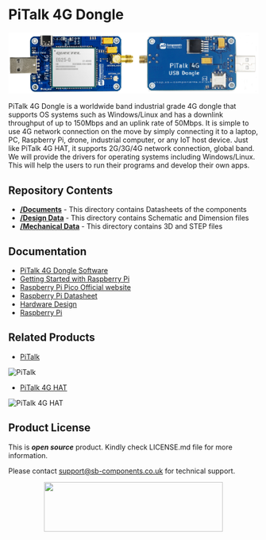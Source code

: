 # PiTalk 4G Dongle

<img src ="https://github.com/sbcshop/PiTalk_4G_Dongle_Software/blob/main/images/4G%20Dongle%20front.png" />

PiTalk 4G Dongle is a worldwide band industrial grade 4G dongle that supports OS systems such as Windows/Linux and has a downlink throughput of up to 150Mbps and an uplink rate of 50Mbps. It is simple to use 4G network connection on the move by simply connecting it to a laptop, PC, Raspberry Pi, drone, industrial computer, or any IoT host device. Just like PiTalk 4G HAT, it supports 2G/3G/4G network connection, global band. We will provide the drivers for operating systems including Windows/Linux. This will help the users to run their programs and develop their own apps.

## Repository Contents

* [**/Documents**](https://github.com/sbcshop/PiTalk_4G_Dongle_Hardware/tree/main/Documents) - This directory contains Datasheets of the components
* [**/Design Data**](https://github.com/sbcshop/PiTalk_4G_Dongle_Hardware/tree/main/Design%20Data) - This directory contains Schematic and Dimension files
* [**/Mechanical Data**](https://github.com/sbcshop/PiTalk_4G_Dongle_Hardware/tree/main/Mechanical%20Data) - This directory contains 3D and STEP files

## Documentation

* [PiTalk 4G Dongle Software](https://github.com/sbcshop/PiTalk_4G_Dongle_Software)
* [Getting Started with Raspberry Pi](https://www.raspberrypi.com/documentation/computers/getting-started.html)
* [Raspberry Pi Pico Official website](https://www.raspberrypi.com/documentation/microcontrollers/)
* [Raspberry Pi Datasheet](https://www.raspberrypi.com/documentation/computers/compute-module.html)
* [Hardware Design](https://www.raspberrypi.com/documentation/computers/compute-module.html)
* [Raspberry Pi](https://www.raspberrypi.com/documentation/microcontrollers/raspberry-pi-pico.html)


## Related Products

* [PiTalk](https://shop.sb-components.co.uk/products/pitalk-modular-smartphone-for-raspberry-pi?variant=12516562436179)

 ![PiTalk](https://cdn.shopify.com/s/files/1/1217/2104/products/PiTalk_-_Modular_SmartPhone_for_Raspberry_Pi_5.png?v=1528805795&width=400)
 
 * [PiTalk 4G HAT]()

 ![PiTalk 4G HAT]()
 
## Product License

This is ***open source*** product. Kindly check LICENSE.md file for more information.

Please contact support@sb-components.co.uk for technical support.
<p align="center">
  <img width="360" height="100" src="https://cdn.shopify.com/s/files/1/1217/2104/files/Logo_sb_component_3.png?v=1666086771&width=350">
</p>
